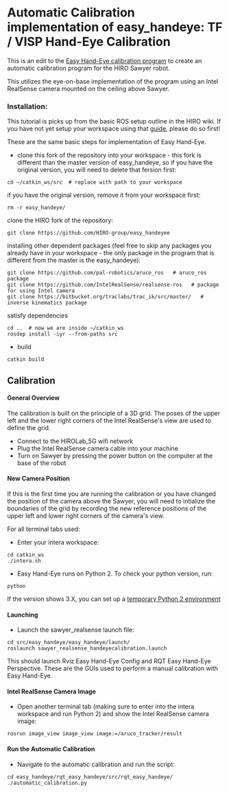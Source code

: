 

Automatic Calibration implementation of easy_handeye: TF / VISP Hand-Eye Calibration
============================================ 

This is an edit to the [Easy Hand-Eye calibration program](https://github.com/IFL-CAMP/easy_handeye) to create an automatic calibration program for the HIRO Sawyer robot. 

This utilizes the eye-on-base implementation of the program using an Intel RealSense camera mounted on the ceiling above Sawyer.


### Installation:
This tutorial is picks up from the basic ROS setup outline in the HIRO wiki. If you have not yet setup your workspace using that [guide](https://hiro-group.ronc.one/new_member.html), please do so first!

These are the same basic steps for implementation of Easy Hand-Eye.

- clone this fork of the repository into your workspace - this fork is different than the master version of easy_handeye, so if you have the original version, you will need to delete that fersion first:
```
cd ~/catkin_ws/src  # replace with path to your workspace 
```
if you have the original version, remove it from your workspace first:
```
rm -r easy_handeye/
```
clone the HIRO fork of the repository:
```
git clone https://github.com/HIRO-group/easy_handeyee
```


installing other dependent packages (feel free to skip any packages you already have in your workspace - the only package in the program that is different from the master is the easy_handeye):
```
git clone https://github.com/pal-robotics/aruco_ros   # aruco_ros package
git clone https://github.com/IntelRealSense/realsense-ros   # package for using Intel camera
git clone https://bitbucket.org/traclabs/trac_ik/src/master/   # inverse kinematics package
```
satisfy dependencies
```
cd ..  # now we are inside ~/catkin_ws
rosdep install -iyr --from-paths src
```

- build
```
catkin build
```

## Calibration
#### General Overview
The calibration is built on the principle of a 3D grid. The poses of the upper left and the lower right corners of the Intel RealSense's view are used to define the grid.



* Connect to the HIROLab_5G wifi network
* Plug the Intel RealSense camera cable into your machine
* Turn on Sawyer by pressing the power button on the computer at the base of the robot

#### New Camera Position
If this is the first time you are running the calibration or you have changed the position of the camera above the Sawyer, you will need to intialize the boundaries of the grid by recording the new reference positions of the upper left and lower right corners of the camera's view.


For all terminal tabs used:
* Enter your intera workspace:
```
cd catkin_ws
./intera.sh
```
* Easy Hand-Eye runs on Python 2. To check your python version, run:
```
python
```
 If the version shows 3.X, you can set up a [temporary Python 2 environment](https://stackoverflow.com/questions/7237415/python-2-instead-of-python-3-as-the-temporary-default-python)
 
 
#### Launching 
* Launch the sawyer_realsense launch file:
```
cd src/easy_handeye/easy_handeye/launch/
roslaunch sawyer_realsense_handeyecalibration.launch 
```
This should launch Rviz Easy Hand-Eye Config and RQT Easy Hand-Eye Perspective. These are the GUIs used to perform a manual calibration with Easy Hand-Eye.

#### Intel RealSense Camera Image
* Open another terminal tab (making sure to enter into the intera workspace and run Python 2) and show the Intel RealSense camera image:
```
rosrun image_view image_view image:=/aruco_tracker/result 
```
#### Run the Automatic Calibration
* Navigate to the automatic calibration and run the script:
```
cd easy_handeye/rqt_easy_handeye/src/rqt_easy_handeye/
./automatic_calibration.py 
```
